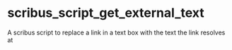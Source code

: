# scribus_script_get_external_text
A scribus script to replace a link in a text box with the text the link resolves at
